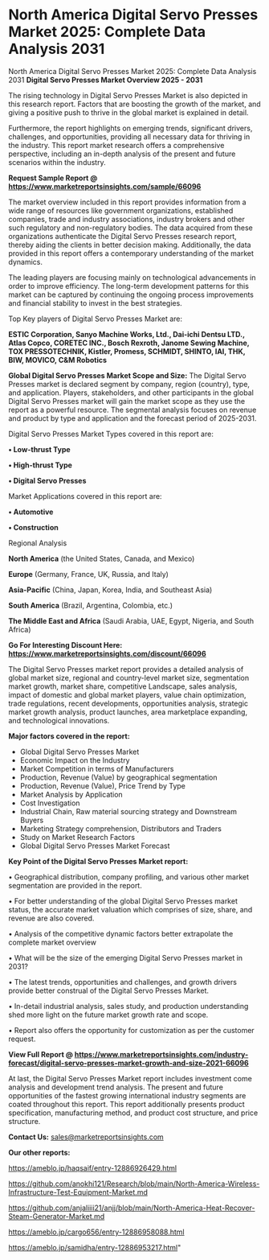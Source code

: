 # North America Digital Servo Presses Market 2025: Complete Data Analysis 2031
North America Digital Servo Presses Market 2025: Complete Data Analysis 2031
<Strong> Digital Servo Presses Market Overview 2025 - 2031</strong>

The rising technology in Digital Servo Presses Market is also depicted in this research report. Factors that are boosting the growth of the market, and giving a positive push to thrive in the global market is explained in detail.

Furthermore, the report highlights on emerging trends, significant drivers, challenges, and opportunities, providing all necessary data for thriving in the industry. This report market research offers a comprehensive perspective, including an in-depth analysis of the present and future scenarios within the industry.

<strong>Request Sample Report @ <a href=https://www.marketreportsinsights.com/sample/66096>https://www.marketreportsinsights.com/sample/66096</a></strong>

The market overview included in this report provides information from a wide range of resources like government organizations, established companies, trade and industry associations, industry brokers and other such regulatory and non-regulatory bodies. The data acquired from these organizations authenticate the Digital Servo Presses research report, thereby aiding the clients in better decision making. Additionally, the data provided in this report offers a contemporary understanding of the market dynamics.

The leading players are focusing mainly on technological advancements in order to improve efficiency. The long-term development patterns for this market can be captured by continuing the ongoing process improvements and financial stability to invest in the best strategies.

Top Key players of Digital Servo Presses Market are:

<strong>ESTIC Corporation, Sanyo Machine Works, Ltd., Dai-ichi Dentsu LTD., Atlas Copco, CORETEC INC., Bosch Rexroth, Janome Sewing Machine, TOX PRESSOTECHNIK, Kistler, Promess, SCHMIDT, SHINTO, IAI, THK, BIW, MOVICO, C&M Robotics</strong>

<strong><b>Global Digital Servo Presses Market Scope and Size:</b></strong>
The Digital Servo Presses market is declared segment by company, region (country), type, and application. Players, stakeholders, and other participants in the global Digital Servo Presses market will gain the market scope as they use the report as a powerful resource. The segmental analysis focuses on revenue and product by type and application and the forecast period of 2025-2031.

Digital Servo Presses Market Types covered in this report are:

<strong>• Low-thrust Type

• High-thrust Type

• Digital Servo Presses</strong>

Market Applications covered in this report are:

<strong>• Automotive

• Construction</strong> 

Regional Analysis

<strong>North America</strong> (the United States, Canada, and Mexico)

<strong>Europe</strong> (Germany, France, UK, Russia, and Italy)

<strong>Asia-Pacific</strong> (China, Japan, Korea, India, and Southeast Asia)

<strong>South America</strong> (Brazil, Argentina, Colombia, etc.)

<strong>The Middle East and Africa</strong> (Saudi Arabia, UAE, Egypt, Nigeria, and South Africa)

<strong>Go For Interesting Discount Here: <a href=https://www.marketreportsinsights.com/discount/66096>https://www.marketreportsinsights.com/discount/66096</a></strong>

The Digital Servo Presses market report provides a detailed analysis of global market size, regional and country-level market size, segmentation market growth, market share, competitive Landscape, sales analysis, impact of domestic and global market players, value chain optimization, trade regulations, recent developments, opportunities analysis, strategic market growth analysis, product launches, area marketplace expanding, and technological innovations.

<strong><b>Major factors covered in the report:</b></strong>
<ul>
  <li>Global Digital Servo Presses Market </li>
  <li>Economic Impact on the Industry</li>
  <li>Market Competition in terms of Manufacturers</li>
  <li>Production, Revenue (Value) by geographical segmentation</li>
  <li>Production, Revenue (Value), Price Trend by Type</li>
  <li>Market Analysis by Application</li>
  <li>Cost Investigation</li>
  <li>Industrial Chain, Raw material sourcing strategy and Downstream Buyers</li>
  <li>Marketing Strategy comprehension, Distributors and Traders</li>
  <li>Study on Market Research Factors</li>
  <li>Global Digital Servo Presses Market Forecast</li>
</ul>

<strong><b>Key Point of the Digital Servo Presses Market report:</b></strong>

• Geographical distribution, company profiling, and various other market segmentation are provided in the report.

• For better understanding of the global Digital Servo Presses market status, the accurate market valuation which comprises of size, share, and revenue are also covered.

• Analysis of the competitive dynamic factors better extrapolate the complete market overview

• What will be the size of the emerging Digital Servo Presses market in 2031?

• The latest trends, opportunities and challenges, and growth drivers provide better construal of the Digital Servo Presses Market.

• In-detail industrial analysis, sales study, and production understanding shed more light on the future market growth rate and scope.

• Report also offers the opportunity for customization as per the customer request.

<strong><b>View Full Report @ <a href=https://www.marketreportsinsights.com/industry-forecast/digital-servo-presses-market-growth-and-size-2021-66096>https://www.marketreportsinsights.com/industry-forecast/digital-servo-presses-market-growth-and-size-2021-66096</a></b></strong>


At last, the Digital Servo Presses Market report includes investment come analysis and development trend analysis. The present and future opportunities of the fastest growing international industry segments are coated throughout this report. This report additionally presents product specification, manufacturing method, and product cost structure, and price structure.

<strong>Contact Us:</strong>
sales@marketreportsinsights.com

<strong>Our other reports:</strong>

<a href=https://ameblo.jp/haqsaif/entry-12886926429.html>https://ameblo.jp/haqsaif/entry-12886926429.html</a>

<a href=https://github.com/anokhi121/Research/blob/main/North-America-Wireless-Infrastructure-Test-Equipment-Market.md>https://github.com/anokhi121/Research/blob/main/North-America-Wireless-Infrastructure-Test-Equipment-Market.md</a>

<a href=https://github.com/anjaliiii21/anjj/blob/main/North-America-Heat-Recover-Steam-Generator-Market.md>https://github.com/anjaliiii21/anjj/blob/main/North-America-Heat-Recover-Steam-Generator-Market.md</a>

<a href=https://ameblo.jp/cargo656/entry-12886958088.html>https://ameblo.jp/cargo656/entry-12886958088.html</a>

<a href=https://ameblo.jp/samidha/entry-12886953217.html>https://ameblo.jp/samidha/entry-12886953217.html</a>"
